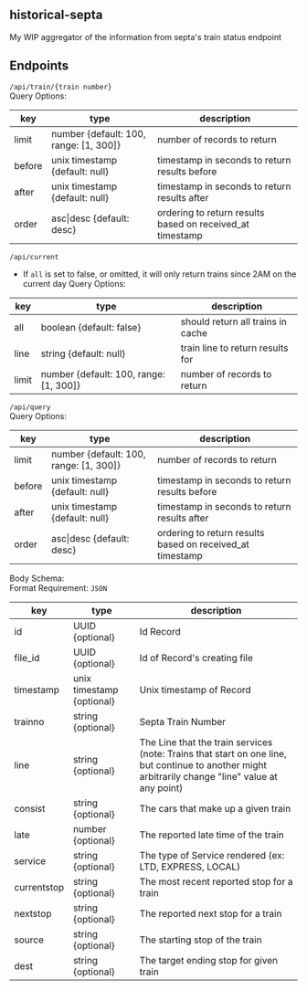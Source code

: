 ## historical-septa

My WIP aggregator of the information from septa's train status endpoint

## Endpoints

`/api/train/{train number}`  
Query Options:

|key|type|description|
|-|-|-|
| limit    | number {default: 100, range: [1, 300]} | number of records to return
| before   | unix timestamp {default: null}         | timestamp in seconds to return results before
| after    | unix timestamp {default: null}         | timestamp in seconds to return results after
| order    | asc\|desc {default: desc}              | ordering to return results based on received_at timestamp

`/api/current`  
* If `all` is set to false, or omitted, it will only return trains since 2AM on the current day
Query Options:

|key|type|description|
|-|-|-|
|all      |boolean {default: false}               | should return all trains in cache
|line     |string {default: null}                 | train line to return results for  
|limit    |number {default: 100, range: [1, 300]} | number of records to return

`/api/query`  
Query Options:

|key|type|description|
|-|-|-|
| limit    | number {default: 100, range: [1, 300]} | number of records to return
| before   | unix timestamp {default: null}         | timestamp in seconds to return results before
| after    | unix timestamp {default: null}         | timestamp in seconds to return results after
| order    | asc\|desc {default: desc}              | ordering to return results based on received_at timestamp

Body Schema:  
Format Requirement: `JSON`

|key|type|description|
|-|-|-|
|  id           |  UUID {optional}            | Id Record
|  file_id      |  UUID {optional}            | Id of Record's creating file
|  timestamp    |  unix timestamp {optional}  | Unix timestamp of Record
|  trainno      |  string {optional}          | Septa Train Number
|  line         |  string {optional}          | The Line that the train services (note: Trains that start on one line, but continue to another might arbitrarily change "line" value at any point)
|  consist      |  string {optional}          | The cars that make up a given train
|  late         |  number {optional}          | The reported late time of the train
|  service      |  string {optional}          | The type of Service rendered (ex: LTD, EXPRESS, LOCAL)
|  currentstop  |  string {optional}          | The most recent reported stop for a train
|  nextstop     |  string {optional}          | The reported next stop for a train
|  source       |  string {optional}          | The starting stop of the train
|  dest         |  string {optional}          | The target ending stop for given train
